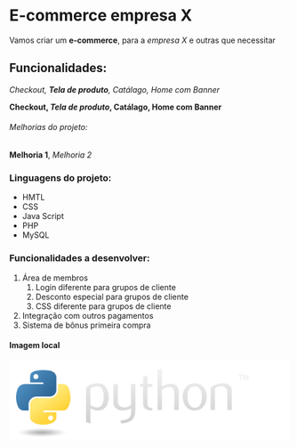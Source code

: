 # E-commerce empresa X

Vamos criar um **e-commerce**, para a *empresa X* e outras que necessitar

## Funcionalidades:

_Checkout, **Tela de produto**, Catálago, Home com Banner_

**Checkout, _Tela de produto_, Catálago, Home com Banner**

###### Melhorias do projeto:

__Melhoria 1__, _Melhoria 2_

### Linguagens do projeto:

* HMTL
* CSS
* Java Script
* PHP
* MySQL

### Funcionalidades a desenvolver:

1. Área de membros
    1. Login diferente para grupos de cliente
    2. Desconto especial para grupos de cliente
    3. CSS diferente para grupos de cliente
2. Integração com outros pagamentos
3. Sistema de bônus primeira compra

#### Imagem local

![Logo do Python](img/python-logo.png)
